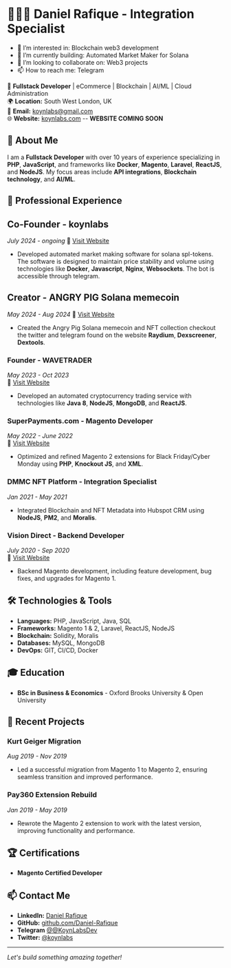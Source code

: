  # 👨🏾‍💻 Daniel Rafique - Integration Specialist
- 👀 I’m interested in: Blockchain web3 development
- 🌱 I’m currently building: Automated Market Maker for Solana
- 💞️ I’m looking to collaborate on: Web3 projects
- 📫 How to reach me: Telegram

🎯 **Fullstack Developer** | eCommerce | Blockchain | AI/ML | Cloud Administration  
🌍 **Location:** South West London, UK  
📧 **Email:** [koynlabs@gmail.com](mailto:koynlabs@gmail.com)  
🌐 **Website:** [koynlabs.com](https://www.koynlabs.com) -- **WEBSITE COMING SOON**

## 🚀 About Me
I am a **Fullstack Developer** with over 10 years of experience specializing in **PHP**, **JavaScript**, and frameworks like **Docker**, **Magento**, **Laravel**, **ReactJS**, and **NodeJS**. My focus areas include **API integrations**, **Blockchain technology**, and **AI/ML**.

## 💼 Professional Experience
## **Co-Founder - koynlabs**
*July 2024 - ongoing*
🔗 [Visit Website](https://koynlabs.com)  
- Developed automated market making software for solana spl-tokens. The software is designed to maintain price stability and volume using technologies like **Docker**, **Javascript**, **Nginx**, **Websockets**. The bot is accessible through telegram.

## **Creator - ANGRY PIG Solana memecoin**
*May 2024 - Aug 2024*
🔗 [Visit Website](https://angrypig.io)  
- Created the Angry Pig Solana memecoin and NFT collection checkout the twitter and telegram found on the website **Raydium**, **Dexscreener**, **Dextools**.

### **Founder - WAVETRADER**  
*May 2023 - Oct 2023*  
🔗 [Visit Website](https://wavetrader.org)  
- Developed an automated cryptocurrency trading service with technologies like **Java 8**, **NodeJS**, **MongoDB**, and **ReactJS**.

### **SuperPayments.com - Magento Developer**  
*May 2022 - June 2022*  
🔗 [Visit Website](https://superpayments.com)  
- Optimized and refined Magento 2 extensions for Black Friday/Cyber Monday using **PHP**, **Knockout JS**, and **XML**.

### **DMMC NFT Platform - Integration Specialist**  
*Jan 2021 - May 2021*  
- Integrated Blockchain and NFT Metadata into Hubspot CRM using **NodeJS**, **PM2**, and **Moralis**.

### **Vision Direct - Backend Developer**  
*July 2020 - Sep 2020*  
🔗 [Visit Website](https://visiondirect.co.uk)  
- Backend Magento development, including feature development, bug fixes, and upgrades for Magento 1.

## 🛠️ Technologies & Tools
- **Languages:** PHP, JavaScript, Java, SQL
- **Frameworks:** Magento 1 & 2, Laravel, ReactJS, NodeJS
- **Blockchain:** Solidity, Moralis
- **Databases:** MySQL, MongoDB
- **DevOps:** GIT, CI/CD, Docker

## 🎓 Education
- **BSc in Business & Economics** - Oxford Brooks University & Open University

## 🌟 Recent Projects

### **Kurt Geiger Migration**  
*Aug 2019 - Nov 2019*  
- Led a successful migration from Magento 1 to Magento 2, ensuring seamless transition and improved performance.

### **Pay360 Extension Rebuild**  
*Jan 2019 - May 2019*  
- Rewrote the Magento 2 extension to work with the latest version, improving functionality and performance.

## 🏆 Certifications
- **Magento Certified Developer**

## 📫 Contact Me
- **LinkedIn:** [Daniel Rafique](https://www.linkedin.com/in/danielrafique/)
- **GitHub:** [github.com/Daniel-Rafique](https://github.com/Daniel-Rafique/)
- **Telegram** [@@KoynLabsDev](https://t.me/@KoynLabsDev)
- **Twitter:** [@koynlabs](https://twitter.com/koynlabs)

---

*Let's build something amazing together!*
